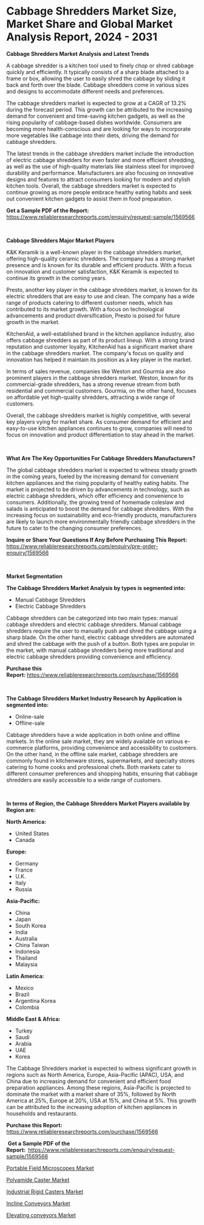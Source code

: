 <p><h1>Cabbage Shredders Market Size, Market Share and Global Market Analysis Report, 2024 - 2031</h1></p><p><strong>Cabbage Shredders Market Analysis and Latest Trends</strong></p>
<p><p>A cabbage shredder is a kitchen tool used to finely chop or shred cabbage quickly and efficiently. It typically consists of a sharp blade attached to a frame or box, allowing the user to easily shred the cabbage by sliding it back and forth over the blade. Cabbage shredders come in various sizes and designs to accommodate different needs and preferences.</p><p>The cabbage shredders market is expected to grow at a CAGR of 13.2% during the forecast period. This growth can be attributed to the increasing demand for convenient and time-saving kitchen gadgets, as well as the rising popularity of cabbage-based dishes worldwide. Consumers are becoming more health-conscious and are looking for ways to incorporate more vegetables like cabbage into their diets, driving the demand for cabbage shredders.</p><p>The latest trends in the cabbage shredders market include the introduction of electric cabbage shredders for even faster and more efficient shredding, as well as the use of high-quality materials like stainless steel for improved durability and performance. Manufacturers are also focusing on innovative designs and features to attract consumers looking for modern and stylish kitchen tools. Overall, the cabbage shredders market is expected to continue growing as more people embrace healthy eating habits and seek out convenient kitchen gadgets to assist them in food preparation.</p></p>
<p><strong>Get a Sample PDF of the Report:&nbsp;</strong> <a href="https://www.reliableresearchreports.com/enquiry/request-sample/1569566">https://www.reliableresearchreports.com/enquiry/request-sample/1569566</a></p>
<p>&nbsp;</p>
<p><strong>Cabbage Shredders Major Market Players</strong></p>
<p><p>K&K Keramik is a well-known player in the cabbage shredders market, offering high-quality ceramic shredders. The company has a strong market presence and is known for its durable and efficient products. With a focus on innovation and customer satisfaction, K&K Keramik is expected to continue its growth in the coming years.</p><p>Presto, another key player in the cabbage shredders market, is known for its electric shredders that are easy to use and clean. The company has a wide range of products catering to different customer needs, which has contributed to its market growth. With a focus on technological advancements and product diversification, Presto is poised for future growth in the market.</p><p>KitchenAid, a well-established brand in the kitchen appliance industry, also offers cabbage shredders as part of its product lineup. With a strong brand reputation and customer loyalty, KitchenAid has a significant market share in the cabbage shredders market. The company's focus on quality and innovation has helped it maintain its position as a key player in the market.</p><p>In terms of sales revenue, companies like Weston and Gourmia are also prominent players in the cabbage shredders market. Weston, known for its commercial-grade shredders, has a strong revenue stream from both residential and commercial customers. Gourmia, on the other hand, focuses on affordable yet high-quality shredders, attracting a wide range of customers.</p><p>Overall, the cabbage shredders market is highly competitive, with several key players vying for market share. As consumer demand for efficient and easy-to-use kitchen appliances continues to grow, companies will need to focus on innovation and product differentiation to stay ahead in the market.</p></p>
<p>&nbsp;</p>
<p><strong>What Are The Key Opportunities For Cabbage Shredders Manufacturers?</strong></p>
<p><p>The global cabbage shredders market is expected to witness steady growth in the coming years, fueled by the increasing demand for convenient kitchen appliances and the rising popularity of healthy eating habits. The market is projected to be driven by advancements in technology, such as electric cabbage shredders, which offer efficiency and convenience to consumers. Additionally, the growing trend of homemade coleslaw and salads is anticipated to boost the demand for cabbage shredders. With the increasing focus on sustainability and eco-friendly products, manufacturers are likely to launch more environmentally friendly cabbage shredders in the future to cater to the changing consumer preferences.</p></p>
<p><strong>Inquire or Share Your Questions If Any Before Purchasing This Report:</strong> <a href="https://www.reliableresearchreports.com/enquiry/pre-order-enquiry/1569566">https://www.reliableresearchreports.com/enquiry/pre-order-enquiry/1569566</a></p>
<p>&nbsp;</p>
<p><strong>Market Segmentation</strong></p>
<p><strong>The Cabbage Shredders Market Analysis by types is segmented into:</strong></p>
<p><ul><li>Manual Cabbage Shredders</li><li>Electric Cabbage Shredders</li></ul></p>
<p><p>Cabbage shredders can be categorized into two main types: manual cabbage shredders and electric cabbage shredders. Manual cabbage shredders require the user to manually push and shred the cabbage using a sharp blade. On the other hand, electric cabbage shredders are automated and shred the cabbage with the push of a button. Both types are popular in the market, with manual cabbage shredders being more traditional and electric cabbage shredders providing convenience and efficiency.</p></p>
<p><strong>Purchase this Report:&nbsp;</strong><a href="https://www.reliableresearchreports.com/purchase/1569566">https://www.reliableresearchreports.com/purchase/1569566</a></p>
<p>&nbsp;</p>
<p><strong>The Cabbage Shredders Market Industry Research by Application is segmented into:</strong></p>
<p><ul><li>Online-sale</li><li>Offline-sale</li></ul></p>
<p><p>Cabbage shredders have a wide application in both online and offline markets. In the online sale market, they are widely available on various e-commerce platforms, providing convenience and accessibility to customers. On the other hand, in the offline sale market, cabbage shredders are commonly found in kitchenware stores, supermarkets, and specialty stores catering to home cooks and professional chefs. Both markets cater to different consumer preferences and shopping habits, ensuring that cabbage shredders are easily accessible to a wide range of customers.</p></p>
<p>&nbsp;</p>
<p><strong>In terms of Region, the Cabbage Shredders Market Players available by Region are:</strong></p>
<p>
    <p> <strong> North America: </strong>
        <ul>
            <li>United States</li>
            <li>Canada</li>
        </ul>
        </p> 
    <p> <strong> Europe: </strong>
        <ul>
            <li>Germany</li>
            <li>France</li>
            <li>U.K.</li>
            <li>Italy</li>
            <li>Russia</li>
        </ul>
        </p> 
    <p> <strong> Asia-Pacific: </strong>
        <ul>
            <li>China</li>
            <li>Japan</li>
            <li>South Korea</li>
            <li>India</li>
            <li>Australia</li>
            <li>China Taiwan</li>
            <li>Indonesia</li>
            <li>Thailand</li>
            <li>Malaysia</li>
        </ul>
        </p> 
    <p> <strong> Latin America: </strong>
        <ul>
            <li>Mexico</li>
            <li>Brazil</li>
            <li>Argentina Korea</li>
            <li>Colombia</li>
        </ul>
        </p> 
    <p> <strong> Middle East & Africa: </strong>
        <ul>
            <li>Turkey</li>
            <li>Saudi</li>
            <li>Arabia</li>
            <li>UAE</li>
            <li>Korea</li>
        </ul>
    </p>
    </p>
<p><p>The Cabbage Shredders market is expected to witness significant growth in regions such as North America, Europe, Asia-Pacific (APAC), USA, and China due to increasing demand for convenient and efficient food preparation appliances. Among these regions, Asia-Pacific is projected to dominate the market with a market share of 35%, followed by North America at 25%, Europe at 20%, USA at 15%, and China at 5%. This growth can be attributed to the increasing adoption of kitchen appliances in households and restaurants.</p></p>
<p><strong>Purchase this Report: </strong><a href="https://www.reliableresearchreports.com/purchase/1569566">https://www.reliableresearchreports.com/purchase/1569566</a></p>
<p>&nbsp;<strong>Get a Sample PDF of the Report:&nbsp;&nbsp;</strong><a href="https://www.reliableresearchreports.com/enquiry/request-sample/1569566">https://www.reliableresearchreports.com/enquiry/request-sample/1569566</a></p>
<p><strong></strong></p>
<p><p><a href="https://github.com/ashepherd82/Market-Research-Report-List-3/blob/main/portable-field-microscopes-market.md">Portable Field Microscopes Market</a></p><p><a href="https://issuu.com/reportprime-2/docs/polyamide-caster-market-size-2030.pptx">Polyamide Caster Market</a></p><p><a href="https://issuu.com/reportprime-2/docs/industrial-rigid-casters-market-size-2030.pptx">Industrial Rigid Casters Market</a></p><p><a href="https://github.com/myacatherineblakecaczo9vcsw/Market-Research-Report-List-1/blob/main/incline-conveyors-market.md">Incline Conveyors Market</a></p><p><a href="https://github.com/irfadac/Market-Research-Report-List-2/blob/main/elevating-conveyors-market.md">Elevating conveyors Market</a></p></p>